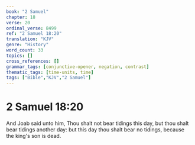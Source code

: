 ```yaml
---
book: "2 Samuel"
chapter: 18
verse: 20
ordinal_verse: 8499
ref: "2 Samuel 18:20"
translation: "KJV"
genre: "History"
word_count: 33
topics: []
cross_references: []
grammar_tags: [conjunctive-opener, negation, contrast]
thematic_tags: [time-units, time]
tags: ["Bible","KJV","2 Samuel"]
---
```


# 2 Samuel 18:20

And Joab said unto him, Thou shalt not bear tidings this day, but thou shalt bear tidings another day: but this day thou shalt bear no tidings, because the king's son is dead.
